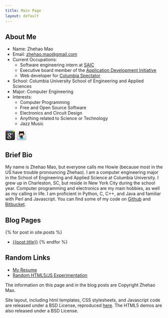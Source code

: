 ```yaml
---
title: Main Page
layout: default
---
```


## About Me

* Name: Zhehao Mao
* Email: zhehao.mao@gmail.com
* Current Occupations:
	* Software engineering intern at [SAIC](http://saic.com)
	* Executive board member of the [Application Development Initiative](http://adicu.com) 
	* Web developer for [Columbia Spectator](http://columbiaspectator.com)
* School: Columbia University School of Engineering and Applied Sciences
* Major: Computer Engineering
* Interests:
	* Computer Programming
	* Free and Open Source Software
	* Electronics and Circuit Design
	* Anything related to Science or Technology
	* Jazz Music

[![Google Plus](images/google_plus_32.png)](https://plus.google.com/104423634081365897250/about)
[![Github](images/github_32.png)](https://github.com/zhemao)


## Brief Bio

My name is Zhehao Mao, but everyone calls me Howie (because most in the US have
trouble pronouncing Zhehao). I am a computer engineering major in the School of 
Engineering and Applied Science at Columbia University. I grew up in 
Charleston, SC, but reside in New York City during the school year. Computer 
programming and electronics are my main hobbies, as well as my calling in life. 
I am proficient in Python, C, C++, and Java and familiar with Perl and 
Javascript. You can find some of my code on [Github](https://github.com/zhemao) 
and [Bitbucket](https://bitbucket.org/zhemao).

## Blog Pages
{% for post in site.posts %}
* [{{post.title}}]({{post.url}})
{% endfor %}

## Random Links

* [My Resume](resume.pdf)
* [Random HTML5/JS Experimentation](html5/)

The information on this page and in the blog posts are Copyright Zhehao Mao.

Site layout, including html templates, CSS stylesheets, and Javascript code
are released under a BSD License, reproduced [here](/bsd-license.txt). The HTML5
demos are also released under a BSD License. 